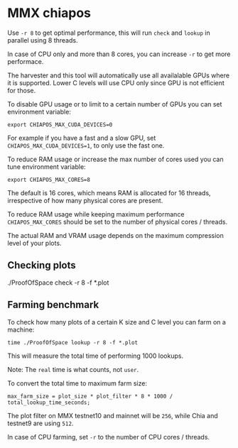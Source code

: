 # MMX chiapos

Use `-r 8` to get optimal performance, this will run `check` and `lookup` in parallel using 8 threads.

In case of CPU only and more than 8 cores, you can increase `-r` to get more performace.

The harvester and this tool will automatically use all availalable GPUs where it is supported.
Lower C levels will use CPU only since GPU is not efficient for those.

To disable GPU usage or to limit to a certain number of GPUs you can set environment variable:
```
export CHIAPOS_MAX_CUDA_DEVICES=0
```
For example if you have a fast and a slow GPU, set `CHIAPOS_MAX_CUDA_DEVICES=1`, to only use the fast one.

To reduce RAM usage or increase the max number of cores used you can tune environment variable:
```
export CHIAPOS_MAX_CORES=8
```
The default is 16 cores, which means RAM is allocated for 16 threads, irrespective of how many physical cores are present.

To reduce RAM usage while keeping maximum performance `CHIAPOS_MAX_CORES` should be set to the number of physical cores / threads.

The actual RAM and VRAM usage depends on the maximum compression level of your plots.

## Checking plots

./ProofOfSpace check -r 8 -f *.plot

## Farming benchmark

To check how many plots of a certain K size and C level you can farm on a machine:

```
time ./ProofOfSpace lookup -r 8 -f *.plot
```

This will measure the total time of performing 1000 lookups.

Note: The `real` time is what counts, not `user`.

To convert the total time to maximum farm size:
```
max_farm_size = plot_size * plot_filter * 8 * 1000 / total_lookup_time_seconds;
```
The plot filter on MMX testnet10 and mainnet will be `256`, while Chia and testnet9 are using `512`.

In case of CPU farming, set `-r` to the number of CPU cores / threads.

